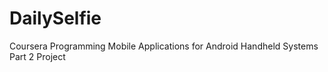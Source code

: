 # DailySelfie
Coursera Programming Mobile Applications for Android Handheld Systems Part 2 Project


